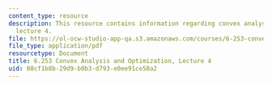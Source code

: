 ```yaml
---
content_type: resource
description: This resource contains information regarding convex analysis and optimization,
  lecture 4.
file: https://ol-ocw-studio-app-qa.s3.amazonaws.com/courses/6-253-convex-analysis-and-optimization-spring-2012/08cf1b8b29d9b0b3d793e0ee91ce58a2_MIT6_253S12_lec04.pdf
file_type: application/pdf
resourcetype: Document
title: 6.253 Convex Analysis and Optimization, Lecture 4
uid: 08cf1b8b-29d9-b0b3-d793-e0ee91ce58a2
---
```

